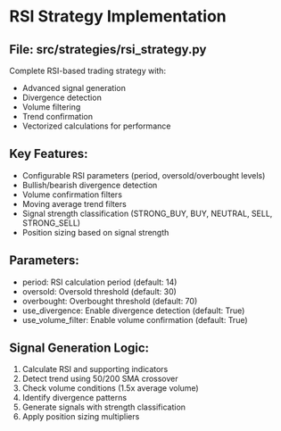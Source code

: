 # RSI Strategy Implementation

## File: src/strategies/rsi_strategy.py

Complete RSI-based trading strategy with:
- Advanced signal generation
- Divergence detection
- Volume filtering
- Trend confirmation
- Vectorized calculations for performance

## Key Features:
- Configurable RSI parameters (period, oversold/overbought levels)
- Bullish/bearish divergence detection
- Volume confirmation filters
- Moving average trend filters
- Signal strength classification (STRONG_BUY, BUY, NEUTRAL, SELL, STRONG_SELL)
- Position sizing based on signal strength

## Parameters:
- period: RSI calculation period (default: 14)
- oversold: Oversold threshold (default: 30)
- overbought: Overbought threshold (default: 70)
- use_divergence: Enable divergence detection (default: True)
- use_volume_filter: Enable volume confirmation (default: True)

## Signal Generation Logic:
1. Calculate RSI and supporting indicators
2. Detect trend using 50/200 SMA crossover
3. Check volume conditions (1.5x average volume)
4. Identify divergence patterns
5. Generate signals with strength classification
6. Apply position sizing multipliers